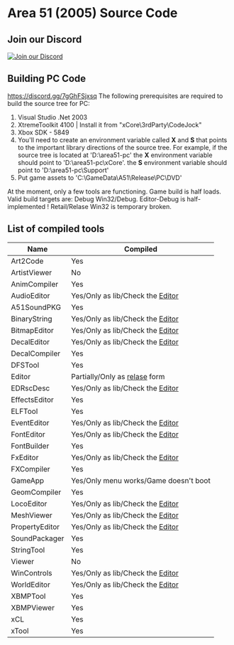 # Area 51 (2005) Source Code

## Join our Discord

[![Join our Discord](https://github.com/gabengaGamer/area51-pc/assets/54669564/bac6c8a8-2d95-4513-8943-c5c26bd09173)](https://discord.gg/7gGhFSjxsq)

## Building PC Code
https://discord.gg/7gGhFSjxsq
The following prerequisites are required to build the source tree for PC:

1. Visual Studio .Net 2003
2. XtremeToolkit 4100 | Install it from "xCore\3rdParty\CodeJock"
3. Xbox SDK - 5849
4. You'll need to create an environment variable called **X** and **S** that points to the important library directions of the source tree. For example, if the source tree is located at 'D:\area51-pc' the **X** environment variable should point to 'D:\area51-pc\xCore'. the **S** environment variable should point to 'D:\area51-pc\Support'
5. Put game assets to 'C:\GameData\A51\Release\PC\DVD'

At the moment, only a few tools are functioning. Game build is half loads. Valid build targets are: Debug Win32/Debug. Editor-Debug is half-implemented ! Retail/Relase Win32 is temporary broken.

## List of compiled tools
Name           | Compiled
---------------| ----------------------
Art2Code       | Yes
ArtistViewer   | No
AnimCompiler   | Yes
AudioEditor    | Yes/Only as lib/Check the [Editor](https://github.com/gabengaGamer/area51-pc/releases/tag/Editor)
A51SoundPKG    | Yes
BinaryString   | Yes/Only as lib/Check the [Editor](https://github.com/gabengaGamer/area51-pc/releases/tag/Editor)
BitmapEditor   | Yes/Only as lib/Check the [Editor](https://github.com/gabengaGamer/area51-pc/releases/tag/Editor)
DecalEditor    | Yes/Only as lib/Check the [Editor](https://github.com/gabengaGamer/area51-pc/releases/tag/Editor)
DecalCompiler  | Yes
DFSTool        | Yes
Editor         | Partially/Only as [relase](https://github.com/gabengaGamer/area51-pc/releases/tag/Editor) form
EDRscDesc      | Yes/Only as lib/Check the [Editor](https://github.com/gabengaGamer/area51-pc/releases/tag/Editor)
EffectsEditor  | Yes
ELFTool        | Yes
EventEditor    | Yes/Only as lib/Check the [Editor](https://github.com/gabengaGamer/area51-pc/releases/tag/Editor)
FontEditor     | Yes/Only as lib/Check the [Editor](https://github.com/gabengaGamer/area51-pc/releases/tag/Editor)
FontBuilder    | Yes
FxEditor       | Yes/Only as lib/Check the [Editor](https://github.com/gabengaGamer/area51-pc/releases/tag/Editor)
FXCompiler     | Yes
GameApp        | Yes/Only menu works/Game doesn't boot
GeomCompiler   | Yes
LocoEditor     | Yes/Only as lib/Check the [Editor](https://github.com/gabengaGamer/area51-pc/releases/tag/Editor)
MeshViewer     | Yes/Only as lib/Check the [Editor](https://github.com/gabengaGamer/area51-pc/releases/tag/Editor)
PropertyEditor | Yes/Only as lib/Check the [Editor](https://github.com/gabengaGamer/area51-pc/releases/tag/Editor)
SoundPackager  | Yes
StringTool     | Yes
Viewer         | No
WinControls    | Yes/Only as lib/Check the [Editor](https://github.com/gabengaGamer/area51-pc/releases/tag/Editor)
WorldEditor    | Yes/Only as lib/Check the [Editor](https://github.com/gabengaGamer/area51-pc/releases/tag/Editor)
XBMPTool       | Yes
XBMPViewer     | Yes
xCL            | Yes
xTool          | Yes
